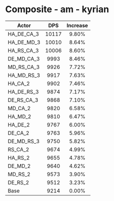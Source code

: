 # Composite - am - kyrian
| Actor | DPS | Increase |
|---|:---:|:---:|
|HA_DE_CA_3|10117|9.80%|
|HA_DE_MD_3|10010|8.64%|
|HA_RS_CA_3|10006|8.60%|
|DE_MD_CA_3|9993|8.46%|
|MD_RS_CA_3|9926|7.72%|
|HA_MD_RS_3|9917|7.63%|
|HA_CA_2|9902|7.46%|
|HA_DE_RS_3|9874|7.17%|
|DE_RS_CA_3|9868|7.10%|
|MD_CA_2|9820|6.58%|
|HA_MD_2|9810|6.47%|
|HA_DE_2|9767|6.00%|
|DE_CA_2|9763|5.96%|
|DE_MD_RS_3|9750|5.82%|
|RS_CA_2|9674|4.99%|
|HA_RS_2|9655|4.78%|
|DE_MD_2|9640|4.62%|
|MD_RS_2|9573|3.90%|
|DE_RS_2|9512|3.23%|
|Base|9214|0.00%|
